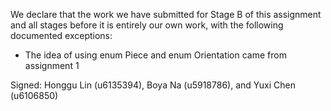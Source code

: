 We declare that the work we have submitted for Stage B of this assignment and all stages before it is entirely our own work, with the following documented exceptions:

* The idea of using enum Piece and enum Orientation came from assignment 1


Signed: Honggu Lin (u6135394), Boya Na (u5918786), and Yuxi Chen (u6106850)
